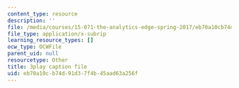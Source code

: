 ```yaml
---
content_type: resource
description: ''
file: /media/courses/15-071-the-analytics-edge-spring-2017/eb70a10cb74d91d37f4b45aad63a256f_zasCvIWLyRA.srt
file_type: application/x-subrip
learning_resource_types: []
ocw_type: OCWFile
parent_uid: null
resourcetype: Other
title: 3play caption file
uid: eb70a10c-b74d-91d3-7f4b-45aad63a256f
---
```

